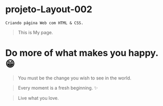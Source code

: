 # projeto-Layout-002

```
Criando página Web com HTML & CSS.
```
> This is My page.

# Do more of what makes you happy. 😁

>You must be the change you wish to see in the world. 

>Every moment is a fresh beginning. ✨

>Live what you love. 